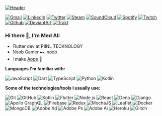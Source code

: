 [![Header](https://cdn.discordapp.com/attachments/370657644148424706/743825330544050286/med-ali-g.gif)](https://www.youtube.com/watch?v=g3BXL3QvQD8)

[![Gmail](https://img.shields.io/badge/-GMAIL-D14836?style=for-the-badge&logo=gmail&logoColor=white)](mailto:soloduocontact@gmail.com)
[![LinkedIn](https://img.shields.io/badge/-LinkedIn-0070ac?style=for-the-badge&logo=linkedin&logoColor=white)](https://www.linkedin.com/in/guerouchi-med-ali/)
[![Twitter](https://img.shields.io/badge/-Twitter-1da1f2?style=for-the-badge&logo=twitter&logoColor=white)](https://twitter.com/Medali84996350)
[![Steam](https://img.shields.io/badge/-Steam-000000?style=for-the-badge&logo=steam&logoColor=white)](https://steamcommunity.com/id/gongsta/)
[![SoundCloud](https://img.shields.io/badge/-SoundCloud-FF3300?style=for-the-badge&logo=soundcloud&logoColor=white)]()
[![Spotify](https://img.shields.io/badge/-Spotify-1db954?style=for-the-badge&logo=spotify&logoColor=white)]()
[![Twitch](https://img.shields.io/badge/-Twitch-9147ff?style=for-the-badge&logo=twitch&logoColor=white)]()
[![Github](https://img.shields.io/badge/-Github-000000?style=for-the-badge&logo=github&logoColor=white)](https://github.com/MedAliG)
[![DeviantArt](https://img.shields.io/badge/-DeviantArt-0fcc47?style=for-the-badge&logo=deviantart&logoColor=white)]()
[![Trakt](https://img.shields.io/badge/-Trakt-ed1c24?style=for-the-badge&logo=trakt&logoColor=white)]()
<img src="https://soloduo-invisible-counter.fly.dev/transp.png?id=MedAliG" alt="" style="display: none"/>

### Hi there 👋, I'm Med Ali

- Flutter dev at PIINL TECKNOLOGY
- Noob Gamer 🏎️ [noob]()
- I make [Apps](https://play.google.com/store/apps/dev?id=5722813978071911216)  📱

**Languages I'm familiar with:**

![JavaScript](https://img.shields.io/badge/-JavaScript-000000?style=flat&logo=javascript)
![Dart](https://img.shields.io/badge/-Dart-000000?style=flat&logo=Dart&logoColor=0175C2)
![TypeScript](https://img.shields.io/badge/-TypeScript-000000?style=flat&logo=typescript&logoColor=007ACC)
![Python](https://img.shields.io/badge/-Python-000000?style=flat&logo=python)
![Kotlin](https://img.shields.io/badge/-Kotlin-000000?style=flat&logo=kotlin)

**Some of the technologies/tools I usually use:**

![Git](https://img.shields.io/badge/-Git-000000?style=flat&logo=git&logoColor=F05032)
![GitHub](https://img.shields.io/badge/-GitHub-000000?style=flat&logo=github&logoColor=FFFFFF)
![Kotlin](https://img.shields.io/badge/-Kotlin-000000?style=flat&logo=kotlin)
![Flutter](https://img.shields.io/badge/-Flutter-000000?style=flat&logo=Flutter&logoColor=45d1fd)
![Node.js](https://img.shields.io/badge/-Node.js-000000?style=flat&logo=node.js&logoColor=339933)
![React](https://img.shields.io/badge/-React-000000?style=flat&logo=React&logoColor=61DAFB)
![Deno](https://img.shields.io/badge/-Deno-000000?style=flat&logo=deno&logoColor=FFFFFF)
![Django](https://img.shields.io/badge/-Django-000000?style=flat&logo=django&logoColor=2ba977)
![Apollo GraphQL](https://img.shields.io/badge/-Apollo%20GraphQL-000000?style=flat&logo=apollo-graphql&logoColor=white)
![Firebase](https://img.shields.io/badge/-Firebase-000000?style=flat&logo=firebase&logoColor=f8c601)
![Redux](https://img.shields.io/badge/-Redux-000000?style=flat&logo=redux&logoColor=593d88)
![MochaJS](https://img.shields.io/badge/-MochaJS-000000?style=flat&logo=mocha&logoColor=8d6748)
![Leaflet](https://img.shields.io/badge/-Leaflet-000000?style=flat&logo=leaflet&logoColor=84c142)
![Docker](https://img.shields.io/badge/-Docker-000000?style=flat&logo=docker&logoColor=2496ed)
![MongoDB](https://img.shields.io/badge/-MongoDB-000000?style=flat&logo=mongodb&logoColor=10aa50)
![Adobe Xd](https://img.shields.io/badge/-Adobe%20Xd-000000?style=flat&logo=adobe-xd&logoColor=e535ab)
![Adobe Ps](https://img.shields.io/badge/-Adobe%20Ps-000000?style=flat&logo=adobe-photoshop&logoColor=30a3f8)
![Adobe Ai](https://img.shields.io/badge/-Adobe%20Ai-000000?style=flat&logo=adobe-illustrator&logoColor=fe7903)
![Heroku](https://img.shields.io/badge/-Heroku-000000?style=flat&logo=heroku&logoColor=6762a6)
![Glitch](https://img.shields.io/badge/-Glitch-000000?style=flat&logo=glitch&logoColor=e27653)
